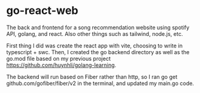 # go-react-web
 The back and frontend for a song recommendation website using spotify API, golang, and react. Also other things such as tailwind, node.js, etc.

First thing I did was create the react app with vite, choosing to write in typescript + swc.
Then, I created the go backend directory as well as the go.mod file based on my previous project https://github.com/huynhli/golang-learning.

The backend will run based on Fiber rather than http, so I ran go get github.com/gofiber/fiber/v2 in the terminal, and updated my main.go code.
